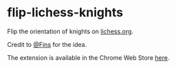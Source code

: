 # flip-lichess-knights

Flip the orientation of knights on [lichess.org](https://lichess.org).

Credit to [@Fins](https://en.lichess.org/@/Fins) for the idea.

The extension is available in the Chrome Web Store [here](https://chrome.google.com/webstore/detail/flip-lichess-knights/cdkfpbdifpndnncjmfciiphhfjjfbpad/).
